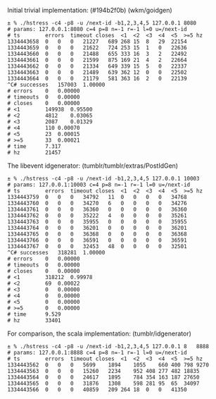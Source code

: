 Initial trivial implementation: (#194b2f0b) (wkm/goidgen)

	± % ./hstress -c4 -p8 -u /next-id -b1,2,3,4,5 127.0.0.1 8080
	# params: 127.0.0.1:8080 c=4 p=8 n=-1 r=-1 l=0 u=/next-id
	# ts		errors	timeout	closes	<1	<2	<3	<4	<5	>=5	hz
	1334443658	0	0	0	21227	689	268	15	8	29	22154
	1334443659	0	0	0	21622	724	253	15	1	0	22636
	1334443660	0	0	0	21488	655	333	16	3	2	22492
	1334443661	0	0	0	21599	875	169	21	4	2	22664
	1334443662	0	0	0	21334	649	339	15	5	0	22337
	1334443663	0	0	0	21489	639	362	12	0	0	22502
	1334443664	0	0	0	21179	581	363	16	2	0	22139
	^C# successes	157003	1.00000
	# errors	0	0.00000
	# timeouts	0	0.00000
	# closes	0	0.00000
	# <1		149938	0.95500
	# <2		4812	0.03065
	# <3		2087	0.01329
	# <4		110	0.00070
	# <5		23	0.00015
	# >=5		33	0.00021
	# time		7.317
	# hz		21457

The libevent idgenerator: (tumblr/tumblr/extras/PostIdGen)

	± % ./hstress -c4 -p8 -u /next-id -b1,2,3,4,5 127.0.0.1 10003
	# params: 127.0.0.1:10003 c=4 p=8 n=-1 r=-1 l=0 u=/next-id
	# ts		errors	timeout	closes	<1	<2	<3	<4	<5	>=5	hz
	1334443759	0	0	0	34792	11	0	0	0	0	34768
	1334443760	0	0	0	34270	6	0	0	0	0	34276
	1334443761	0	0	0	36360	0	0	0	0	0	36360
	1334443762	0	0	0	35222	4	0	0	0	0	35261
	1334443763	0	0	0	35955	0	0	0	0	0	35955
	1334443764	0	0	0	36201	0	0	0	0	0	36201
	1334443765	0	0	0	36368	0	0	0	0	0	36368
	1334443766	0	0	0	36591	0	0	0	0	0	36591
	1334443767	0	0	0	32453	48	0	0	0	0	32501
	^C# successes	318281	1.00000
	# errors	0	0.00000
	# timeouts	0	0.00000
	# closes	0	0.00000
	# <1		318212	0.99978
	# <2		69	0.00022
	# <3		0	0.00000
	# <4		0	0.00000
	# <5		0	0.00000
	# >=5		0	0.00000
	# time		9.529
	# hz		33401
	
For comparison, the scala implementation: (tumblr/idgenerator)

	± % ./hstress -c4 -p8 -u /next-id -b1,2,3,4,5 127.0.0.1 8	8888
	# params: 127.0.0.1:8888 c=4 p=8 n=-1 r=-1 l=0 u=/next-id
	# ts		errors	timeout	closes	<1	<2	<3	<4	<5	>=5	hz
	1334443562	0	0	0	5699	1894	1055	660	400	798	9270
	1334443563	0	0	0	15260	2234	952	408	277	482	18835
	1334443564	0	0	0	24617	1895	784	354	163	187	27650
	1334443565	0	0	0	31876	1308	598	281	95	65	34097
	1334443566	0	0	0	40859	209	264	18	0	0	41350




